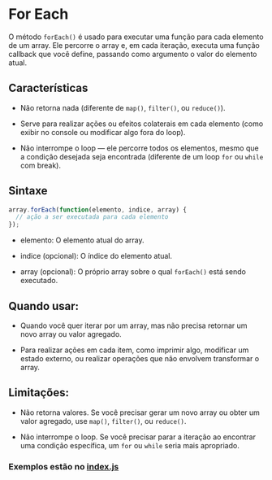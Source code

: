 # For Each
O método `forEach()` é usado para executar uma função para cada elemento de um array. Ele percorre o array e, em cada iteração, executa uma função callback que você define, passando como argumento o valor do elemento atual.

## Características
- Não retorna nada (diferente de `map()`, `filter()`, ou `reduce()`).

- Serve para realizar ações ou efeitos colaterais em cada elemento (como exibir no console ou modificar algo fora do loop).

- Não interrompe o loop — ele percorre todos os elementos, mesmo que a condição desejada seja encontrada (diferente de um loop `for` ou `while` com break).

## Sintaxe
```js
array.forEach(function(elemento, indice, array) {
  // ação a ser executada para cada elemento
});

```

- elemento: O elemento atual do array.

- indice (opcional): O índice do elemento atual.

- array (opcional): O próprio array sobre o qual `forEach()` está sendo executado.

## Quando usar:

- Quando você quer iterar por um array, mas não precisa retornar um novo array ou valor agregado.

- Para realizar ações em cada item, como imprimir algo, modificar um estado externo, ou realizar operações que não envolvem transformar o array.

## Limitações:

- Não retorna valores. Se você precisar gerar um novo array ou obter um valor agregado, use `map()`, `filter()`, ou `reduce()`.

- Não interrompe o loop. Se você precisar parar a iteração ao encontrar uma condição específica, um `for` ou `while` seria mais apropriado.

### Exemplos estão no [index.js]()

